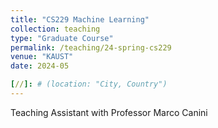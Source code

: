 ```yaml
---
title: "CS229 Machine Learning"
collection: teaching
type: "Graduate Course"
permalink: /teaching/24-spring-cs229
venue: "KAUST"
date: 2024-05

[//]: # (location: "City, Country")
---
```


Teaching Assistant with Professor Marco Canini

[//]: # ()
[//]: # (Heading 1)

[//]: # (======)

[//]: # ()
[//]: # (Heading 2)

[//]: # (======)

[//]: # ()
[//]: # (Heading 3)

[//]: # (======)
